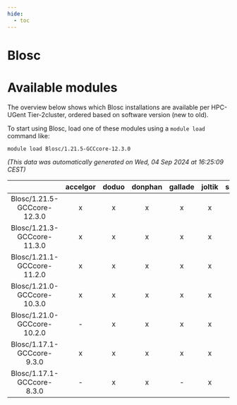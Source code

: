 ```yaml
---
hide:
  - toc
---
```


Blosc
=====

# Available modules


The overview below shows which Blosc installations are available per HPC-UGent Tier-2cluster, ordered based on software version (new to old).

To start using Blosc, load one of these modules using a `module load` command like:

```shell
module load Blosc/1.21.5-GCCcore-12.3.0
```

*(This data was automatically generated on Wed, 04 Sep 2024 at 16:25:09 CEST)*  

| |accelgor|doduo|donphan|gallade|joltik|shinx|skitty|
| :---: | :---: | :---: | :---: | :---: | :---: | :---: | :---: |
|Blosc/1.21.5-GCCcore-12.3.0|x|x|x|x|x|x|x|
|Blosc/1.21.3-GCCcore-11.3.0|x|x|x|x|x|-|x|
|Blosc/1.21.1-GCCcore-11.2.0|x|x|x|x|x|-|x|
|Blosc/1.21.0-GCCcore-10.3.0|x|x|x|x|x|-|x|
|Blosc/1.21.0-GCCcore-10.2.0|-|x|x|x|x|-|x|
|Blosc/1.17.1-GCCcore-9.3.0|x|x|x|x|x|-|x|
|Blosc/1.17.1-GCCcore-8.3.0|-|x|x|-|x|-|x|
